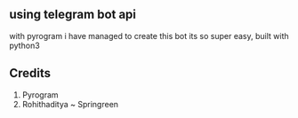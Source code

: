 ## using telegram bot api
with pyrogram i have managed to create this bot
its so super easy, built with python3

## Credits
1. Pyrogram
2. Rohithaditya ~ Springreen

